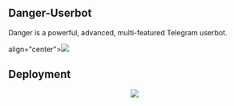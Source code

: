 <h2>Danger-Userbot</h2>
<p title="DANGER">Danger is a powerful, advanced, multi-featured Telegram userbot.
</p>

align="center"><a href="https://t.me/l_MR_ll_KING_l"><img src="https://telegra.ph/file/9988526252f966854e9d3.jpg"></a></p>


<h2>Deployment</h2>
<p
<p [![Deploy](https://www.herokucdn.com/deploy/button.svg)](https://heroku.com/deploy?template=https://github.com/Danger452/Danger_userbot/tree/RUDRA)



<p align="center">
<a href="https://telegram.me/l_MR_ll_KING_l"><img src="https://img.shields.io/badge/-Telegram%20id-blue.svg?style=for-the-badge&logo=Telegram"></a>
</p>




